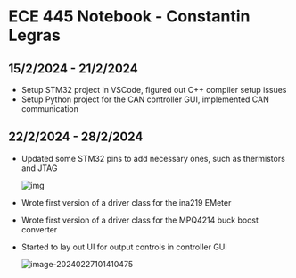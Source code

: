# ECE 445 Notebook - Constantin Legras

## 15/2/2024 - 21/2/2024

* Setup STM32 project in VSCode, figured out C++ compiler setup issues
* Setup Python project for the CAN controller GUI, implemented CAN communication

## 22/2/2024 - 28/2/2024

* Updated some STM32 pins to add necessary ones, such as thermistors and JTAG

  ![img](https://lh7-us.googleusercontent.com/LnAqsEol0i7aJKJ2M_ILbjfy0c-bCsHJSTGdgTOKOnRCY08nPyi74E3tnaRBp6uN3R7sUcVvQNpeh4Z-7T1-_SNhn7w4Y7i3IMQ935GksI8SXMDmwCd2SycthEK2bfqAKU7SGFh0OMbNGLQpagP8J4Me0g=s2048)

* Wrote first version of a driver class for the ina219 EMeter

* Wrote first version of a driver class for the MPQ4214 buck boost converter

* Started to lay out UI for output controls in controller GUI

  ![image-20240227101410475](C:\Users\Constantin\AppData\Roaming\Typora\typora-user-images\image-20240227101410475.png)

